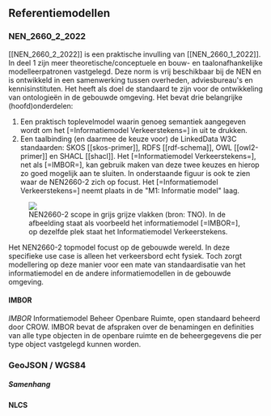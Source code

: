 ## Referentiemodellen


<div class="issue" data-number="189"></div>

### NEN_2660_2_2022
[[NEN_2660_2_2022]] is een praktische invulling van [[NEN_2660_1_2022]]. In deel 1 zijn meer theoretische/conceptuele en bouw- en taalonafhankelijke modelleerpatronen vastgelegd. Deze norm is vrij beschikbaar bij de NEN en is ontwikkeld in een samenwerking tussen overheden, adviesbureau's en kennisinstituten. Het heeft als doel de standaard te zijn voor de ontwikkeling van ontologieën in de gebouwde omgeving. Het bevat drie belangrijke (hoofd)onderdelen:
<ol><li>Een praktisch toplevelmodel waarin genoeg semantiek aangegeven wordt om het [=Informatiemodel Verkeerstekens=] in uit te drukken.</li>
<li>Een taalbinding (en daarmee de keuze voor) de LinkedData W3C standaarden: SKOS [[skos-primer]], RDFS [[rdf-schema]], OWL [[owl2-primer]] en SHACL [[shacl]]. Het [=Informatiemodel Verkeerstekens=], net als [=IMBOR=], kan gebruik maken van deze twee keuzes en hierop zo goed mogelijk aan te sluiten. In onderstaande figuur is ook te zien waar de NEN2660-2 zich op focust. Het [=Informatiemodel Verkeerstekens=] neemt plaats in de "M1: Informatie model" laag.</li></ol>

<figure>
<img src="./hoofdstukken/media/NEN2660-2_scope.png">
<figcaption>NEN2660-2 scope in grijs grijze vlakken (bron: TNO). In de afbeelding staat als voorbeeld het informatiemodel [=IMBOR=], op dezelfde plek staat het Informatiemodel Verkeerstekens.</caption>
</figure>

Het NEN2660-2 topmodel focust op de gebouwde wereld. In deze specifieke use case is alleen het verkeersbord echt fysiek. Toch zorgt modellering op deze manier voor een mate van standaardisatie van het informatiemodel en de andere informatiemodellen in de gebouwde omgeving.





#### IMBOR

<dfn>IMBOR</dfn> Informatiemodel Beheer Openbare Ruimte, open standaard beheerd door CROW. IMBOR bevat de afspraken over de benamingen en definities van alle type objecten in de openbare ruimte en de beheergegevens die per type object vastgelegd kunnen worden.



### GeoJSON / WGS84




##### Samenhang
<div class="issue" data-number="188"></div>


#### NLCS
